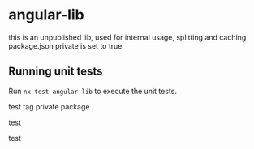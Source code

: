 # angular-lib

this is an unpublished lib, used for internal usage, splitting and caching
package.json private is set to true

## Running unit tests

Run `nx test angular-lib` to execute the unit tests.

test tag private package

test

test
